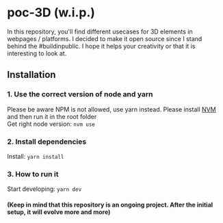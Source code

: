# poc-3D (w.i.p.)

In this repository, you'll find different usecases for 3D elements in webpages / platforms. I decided to make it open source since I stand behind the #buildinpublic. I hope it helps your creativity or that it is interesting to look at.

## Installation

### 1. Use the correct version of node and yarn

Please be aware NPM is not allowed, use yarn instead. Please install [NVM](https://github.com/nvm-sh/nvm) and then run it in the root folder<br /> Get right node
version: `nvm use`

### 2. Install dependencies

Install: `yarn install`

### 3. How to run it

Start developing: `yarn dev`

#### (Keep in mind that this repository is an ongoing project. After the initial setup, it will evolve more and more)
